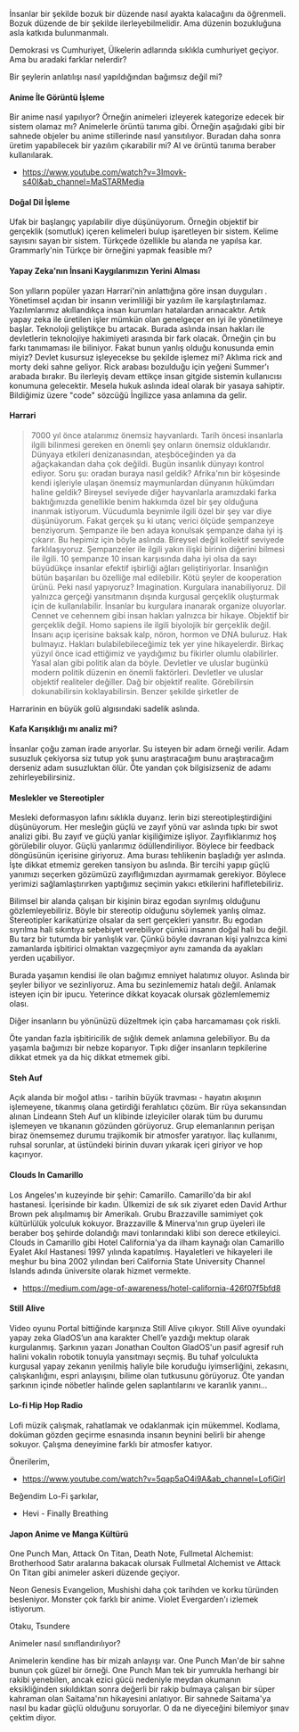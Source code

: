 İnsanlar bir şekilde bozuk bir düzende nasıl ayakta kalacağını da öğrenmeli. Bozuk düzende de bir şekilde ilerleyebilmelidir. Ama düzenin bozukluğuna asla katkıda bulunmanmalı.

Demokrasi vs Cumhuriyet, Ülkelerin adlarında sıklıkla cumhuriyet geçiyor. Ama bu aradaki farklar nelerdir?

Bir şeylerin anlatılışı nasıl yapıldığından bağımsız değil mi?

#### Anime İle Görüntü İşleme

Bir anime nasıl yapılıyor? Örneğin animeleri izleyerek kategorize edecek bir sistem olamaz mı?
Animelerle örüntü tanıma gibi. Örneğin aşağıdaki gibi bir sahnede objeler bu anime stillerinde nasıl yansıtılıyor.
Buradan daha sonra üretim yapabilecek bir yazılım çıkarabilir mi? AI ve örüntü tanıma beraber kullanılarak.

* https://www.youtube.com/watch?v=3Imovk-s40I&ab_channel=MaSTARMedia


#### Doğal Dil İşleme

Ufak bir başlangıç yapılabilir diye düşünüyorum. Örneğin objektif bir gerçeklik (somutluk) içeren kelimeleri bulup işaretleyen bir sistem. Kelime sayısını sayan bir sistem. Türkçede özellikle bu alanda ne yapılsa kar. Grammarly'nin Türkçe bir örneğini yapmak feasible mı?

#### Yapay Zeka'nın İnsani Kaygılarımızın Yerini Alması

Son yılların popüler yazarı Harrari'nin anlattığına göre insan duyguları . Yönetimsel açıdan bir insanın verimliliği bir yazılım ile karşılaştırılamaz. Yazılımlarımız akıllandıkça insan kurumları hatalardan arınacaktır. Artık yapay zeka ile üretilen işler mümkün olan genelgeçer en iyi ile yönetilmeye başlar. Teknoloji geliştikçe bu artacak. Burada aslında insan hakları ile devletlerin teknolojiye hakimiyeti arasında bir fark olacak. Örneğin çin bu farkı tanımaması ile biliniyor. Fakat bunun yanlış olduğu konusunda emin miyiz? Devlet kusursuz işleyecekse bu şekilde işlemez mi? Aklıma rick and morty deki sahne geliyor. Rick arabası bozulduğu için yeğeni Summer'ı arabada bırakır. Bu ilerleyiş devam ettikçe insan gitgide sistemin kullanıcısı konumuna gelecektir. Mesela hukuk aslında ideal olarak bir yasaya sahiptir. Bildiğimiz üzere "code" sözcüğü İngilizce yasa anlamına da gelir.


#### Harrari

> 7000 yıl önce atalarımız önemsiz hayvanlardı. Tarih öncesi insanlarla ilgili bilinmesi gereken en önemli şey onların önemsiz olduklarıdır.
Dünyaya etkileri denizanasından, ateşböceğinden ya da ağaçkakandan daha çok değildi. Bugün insanlık dünyayı kontrol ediyor. Soru şu: oradan buraya nasıl geldik?
Afrika'nın bir köşesinde kendi işleriyle ulaşan önemsiz maymunlardan dünyanın hükümdarı haline geldik? Bireysel seviyede diğer hayvanlarla aramızdaki farka baktığımızda genellikle benim hakkımda özel bir şey olduğuna inanmak istiyorum. Vücudumla beynimle ilgili özel bir şey var diye düşünüyorum. Fakat gerçek şu ki utanç verici ölçüde şempanzeye benziyorum. Şempanze ile ben adaya konulsak şempanze daha iyi iş çıkarır. Bu hepimiz için böyle aslında. Bireysel değil kollektif seviyede farklılaşıyoruz. Şempanzeler ile ilgili yakın ilişki birinin diğerini bilmesi ile ilgili. 10 şempanze 10 insan karşısında daha iyi olsa da sayı büyüdükçe insanlar efektif işbirliği ağları geliştiriyorlar. İnsanlığın bütün başarıları bu özelliğe mal edilebilir. Kötü şeyler de kooperation ürünü. Peki nasıl yapıyoruz? Imagination. Kurgulara inanabiliyoruz. Dil yalnızca gerçeği yansıtmanın dışında kurgusal gerçeklik oluşturmak için de kullanılabilir. İnsanlar bu kurgulara inanarak organize oluyorlar. Cennet ve cehennem gibi insan hakları yalnızca bir hikaye. Objektif bir gerçeklik değil. Homo sapiens ile ilgili biyolojik bir gerçeklik değil. İnsanı açıp içerisine baksak kalp, nöron, hormon ve DNA buluruz. Hak bulmayız. Hakları bulabilebileceğimiz tek yer yine hikayelerdir. Birkaç yüzyıl önce icad ettiğimiz ve yaydığımız bu fikirler olumlu olabilirler. Yasal alan gibi politik alan da böyle. Devletler ve uluslar bugünkü modern politik düzenin en önemli faktörleri. Devletler ve uluslar objektif realiteler değiller. Dağ bir objektif realite. Görebilirsin dokunabilirsin koklayabilirsin. Benzer şekilde şirketler de 

Harrarinin en büyük golü algısındaki sadelik aslında. 


#### Kafa Karışıklığı mı analiz mi?

İnsanlar çoğu zaman irade arıyorlar. Su isteyen bir adam örneği verilir. Adam susuzluk çekiyorsa siz tutup yok şunu araştıracağım bunu araştıracağım derseniz adam susuzluktan ölür. Öte yandan çok bilgisizseniz de adamı zehirleyebilirsiniz.

#### Meslekler ve Stereotipler

Mesleki deformasyon lafını sıklıkla duyarız. lerin bizi stereotipleştirdiğini düşünüyorum. Her mesleğin güçlü ve zayıf yönü var aslında tıpkı bir swot analizi gibi. Bu zayıf ve güçlü yanlar kişiliğimize işliyor. Zayıflıklarımız hoş görülebilir oluyor. Güçlü yanlarımız ödüllendiriliyor. Böylece bir feedback döngüsünün içerisine giriyoruz. Ama burası tehlikenin başladığı yer aslında. İşte dikkat etmemiz gereken tansiyon bu aslında. Bir tercihi yapıp güçlü yanımızı seçerken gözümüzü zayıflığımızdan ayırmamak gerekiyor. Böylece yerimizi sağlamlaştırırken yaptığımız seçimin yakıcı etkilerini hafifletebiliriz. 

Bilimsel bir alanda çalışan bir kişinin biraz egodan sıyrılmış olduğunu gözlemleyebiliriz. Böyle bir stereotip olduğunu söylemek yanlış olmaz. Stereotipler karikatürize olsalar da sert gerçekleri yansıtır. Bu egodan sıyrılma hali sıkıntıya sebebiyet verebiliyor çünkü insanın doğal hali bu değil. Bu tarz bir tutumda bir yanlışlık var. Çünkü böyle davranan kişi yalnızca kimi zamanlarda işbitirici olmaktan vazgeçmiyor aynı zamanda da ayakları yerden uçabiliyor.

Burada yaşamın kendisi ile olan bağımız emniyet halatımız oluyor. Aslında bir şeyler biliyor ve sezinliyoruz. Ama bu sezinlememiz hatalı değil. Anlamak isteyen için bir ipucu. Yeterince dikkat koyacak olursak gözlemlememiz olası. 

Diğer insanların bu yönünüzü düzeltmek için çaba harcamaması çok riskli. 

Öte yandan fazla işbitiricilik de sığlık demek anlamına gelebiliyor. Bu da yaşamla bağımızı bir nebze koparıyor. Tıpkı diğer insanların tepkilerine dikkat etmek ya da hiç dikkat etmemek gibi. 

#### Steh Auf

Açık alanda bir moğol atlısı - tarihin büyük travması - hayatın akışının işlemeyene, tıkanmış olana getirdiği ferahlatıcı çözüm. Bir rüya sekansından alınan Lindeann Steh Auf un klibinde izleyiciler olarak tüm bu durumu işlemeyen ve tıkananın gözünden görüyoruz. Grup elemanlarının perişan biraz önemsemez durumu trajikomik bir atmosfer yaratıyor. İlaç kullanımı, ruhsal sorunlar, at üstündeki birinin duvarı yıkarak içeri giriyor ve hop kaçırıyor.

#### Clouds In Camarillo

Los Angeles'ın kuzeyinde bir şehir: Camarillo. Camarillo'da bir akıl hastanesi. İçerisinde bir kadın. Ülkemizi de sık sık ziyaret eden David Arthur Brown pek alışılmamış bir Amerikalı. Grubu Brazzaville samimiyet çok kültürlülük yolculuk kokuyor. Brazzaville & Minerva'nın grup üyeleri ile beraber boş şehirde dolandığı mavi tonlarındaki klibi son derece etkileyici. Clouds in Camarillo gibi Hotel California'ya da ilham kaynağı olan Camarillo Eyalet Akıl Hastanesi 1997 yılında kapatılmış. Hayaletleri ve hikayeleri ile meşhur bu bina 2002 yılından beri California State University Channel Islands adında üniversite olarak hizmet vermekte.

* https://medium.com/age-of-awareness/hotel-california-426f07f5bfd8

#### Still Alive

Video oyunu Portal bittiğinde karşınıza Still Alive çıkıyor. Still Alive oyundaki yapay zeka GladOS’un ana karakter Chell’e yazdığı mektup olarak kurgulanmış. Şarkının yazarı Jonathan Coulton GladOS'un pasif agresif ruh halini vokalin robotik tonuyla yansıtmayı seçmiş. Bu tuhaf yolculukta kurgusal yapay zekanın yenilmiş haliyle bile koruduğu iyimserliğini, zekasını, çalışkanlığını, espri anlayışını, bilime olan tutkusunu görüyoruz. Öte yandan şarkının içinde nöbetler halinde gelen saplantılarını ve karanlık yanını...


#### Lo-fi Hip Hop Radio

Lofi müzik çalışmak, rahatlamak ve odaklanmak için mükemmel. Kodlama, doküman gözden geçirme esnasında insanın beynini belirli bir ahenge sokuyor. Çalışma deneyimine farklı bir atmosfer katıyor.

Önerilerim,
* https://www.youtube.com/watch?v=5qap5aO4i9A&ab_channel=LofiGirl

Beğendim Lo-Fi şarkılar,
* Hevi - Finally Breathing

#### Japon Anime ve Manga Kültürü

One Punch Man, Attack On Titan, Death Note, Fullmetal Alchemist: Brotherhood
Satır aralarına bakacak olursak Fullmetal Alchemist ve Attack On Titan gibi animeler askeri düzende geçiyor.

Neon Genesis Evangelion, Mushishi daha çok tarihden ve korku türünden besleniyor.
Monster çok farklı bir anime.
Violet Evergarden'ı izlemek istiyorum.

Otaku, Tsundere

Animeler nasıl sınıflandırılıyor? 

Animelerin kendine has bir mizah anlayışı var. One Punch Man'de bir sahne bunun çok güzel bir örneği. One Punch Man tek bir yumrukla herhangi bir rakibi yenebilen, ancak ezici gücü nedeniyle meydan okumanın eksikliğinden sıkıldıktan sonra değerli bir rakip bulmaya çalışan bir süper kahraman olan Saitama'nın hikayesini anlatıyor. Bir sahnede Saitama'ya  nasıl bu kadar güçlü olduğunu soruyorlar. O da ne diyeceğini bilemiyor şınav çektim diyor.
